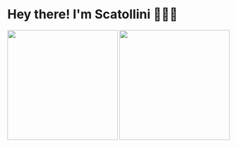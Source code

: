 # Hey there! I'm Scatollini 🙋🏻‍♂️
<img height="250" weidth="250" src="https://i.imgur.com/01BVgAp.png"/> <img height="250" weidth="250" src="https://im4.ezgif.com/tmp/ezgif-4-38ae95bda9.gif"/>
